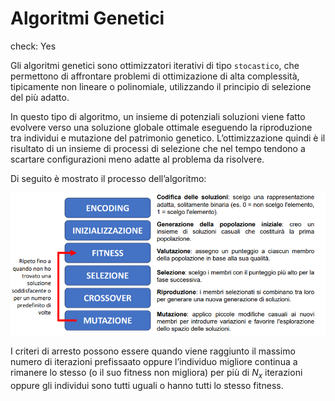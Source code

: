 # Algoritmi Genetici

check: Yes

Gli algoritmi genetici sono ottimizzatori iterativi di tipo `stocastico`, che permettono di affrontare problemi di ottimizazione di alta complessità, tipicamente non lineare o polinomiale, utilizzando il principio di selezione del più adatto.

In questo tipo di algoritmo, un insieme di potenziali soluzioni viene fatto evolvere verso una soluzione globale ottimale eseguendo la riproduzione tra individui e mutazione del patrimonio genetico. L’ottimizzazione quindi è il risultato di un insieme di processi di selezione che nel tempo tendono a scartare configurazioni meno adatte al problema da risolvere.

Di seguito è mostrato il processo dell’algoritmo:

![Screenshot from 2025-07-23 23-12-30.png](Screenshot_from_2025-07-23_23-12-30.png)

I criteri di arresto possono essere quando viene raggiunto il massimo numero di iterazioni prefissaato oppure l’individuo migliore continua a rimanere lo stesso (o il suo fitness non migliora) per più di $N_x$ iterazioni oppure gli individui sono tutti uguali o hanno tutti lo stesso fitness.